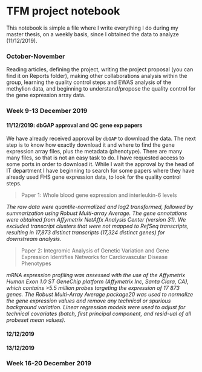 # TFM project notebook

This notebook is simple a file where I write everything I do during my master thesis, on a weekly basis, since I obtained the data to analyze (11/12/2019).

### October-November

Reading articles, defining the project, writing the project proposal (you can find it on Reports folder), making other collaborations analysis within the group, learning the quality control steps and EWAS analysis of the methylion data, and beginning to understand/propose the quality control for the gene expression array data.

### Week 9-13 December 2019

#### 11/12/2019: dbGAP approval and QC gene exp papers

We have already received approval by `dbGAP` to download the data. The next step is to know how exactly download it and where to find the gene expression array files, plus the metadata (phenotype). There are many many files, so that is not an easy task to do.
I have requested access to some ports in order to download it. While I wait the approval by the head of IT department I have beginning to search for some papers where they have already used FHS gene expression data, to look for the quality control steps.

> Paper 1: Whole blood gene expression and interleukin-6 levels

 *The raw data were quantile-normalized and log2 transformed, followed by summarization using Robust Multi-array Average. The gene annotations were obtained from Affymetrix NetAffx Analysis Center (version 31). We excluded transcript clusters that were not mapped to RefSeq transcripts, resulting in 17,873 distinct transcripts (17,324 distinct genes) for downstream analysis.*

> Paper 2: Integromic Analysis of Genetic Variation and Gene Expression Identifies Networks for Cardiovascular Disease Phenotypes

*mRNA expression profiling was assessed with the use of the Affymetrix Human Exon 1.0 ST GeneChip platform (Affymetrix Inc, Santa Clara, CA), which contains >5.5 million probes targeting the expression of 17 873 genes. The Robust Multi-Array Average package20 was used to normalize the gene expression values and remove any technical or spurious background variation. Linear regression models were used to adjust for technical covariates (batch, first principal component, and resid-ual of all probeset mean values).*



#### 12/12/2019

#### 13/12/2019



### Week 16-20 December 2019


